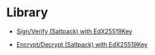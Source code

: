 # Library

- [Sign/Verify (Saltpack) with EdX25519Key](https://pkg.go.dev/github.com/keys-pub/keys/saltpack?tab=doc#example-Saltpack.Verify)

- [Encrypt/Decrypt (Saltpack) with EdX25519Key](https://pkg.go.dev/github.com/keys-pub/keys/saltpack?tab=doc#example-Saltpack.Decrypt)
